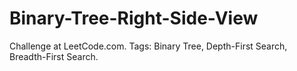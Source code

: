 # Binary-Tree-Right-Side-View
Challenge at LeetCode.com. Tags: Binary Tree, Depth-First Search, Breadth-First Search.
